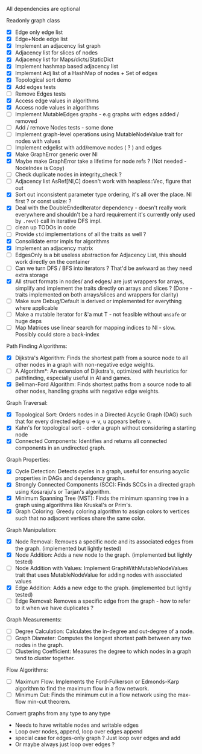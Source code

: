 
All dependencies are optional

Readonly graph class
- [x] Edge only edge list
- [x] Edge+Node edge list
- [x] Implement an adjacency list graph
- [x] Adjacency list for slices of nodes
- [x] Adjacency list for Maps/dicts/StaticDict
- [x] Implement hashmap based adjacency list
- [x] Implement Adj list of a HashMap of nodes + Set of edges
- [x] Topological sort demo
- [x] Add edges tests
- [ ] Remove Edges tests
- [x] Access edge values in algorithms
- [x] Access node values in algorithms
- [ ] Implement MutableEdges graphs - e.g graphs with edges added / removed
- [ ] Add / remove Nodes tests - some done
- [ ] Implement graph-level operations using MutableNodeValue trait for nodes with values
- [ ] Implement edgelist with add/remove nodes ( ? ) and edges
- [x] Make GraphError generic over NI
- [x] Maybe make GraphError take a lifetime for node refs ? (Not needed - NodeIndex is Copy)
- [ ] Check duplicate nodes in integrity_check ?
- [ ] Adjacency list AsRef[NI,C] doesn't work with heapless::Vec, figure that out
- [x] Sort out inconsistent parameter type ordering, it's all over the place. NI first ? or const usize: ?
- [x] Deal with the DoubleEndedIterator dependency - doesn't really work everywhere and shouldn't be a hard requirement
      it's currently only used by `.rev()` call in iterative DFS impl.
- [ ] clean up TODOs in code
- [ ] Provide `std` implementations of all the traits as well ?
- [x] Consolidate error impls for algorithms
- [x] Implement an adjacency matrix
- [ ] EdgesOnly is a bit useless abstraction for Adjacency List, this should work directly on the container
- [ ] Can we turn DFS / BFS into iterators ? That'd be awkward as they need extra storage
- [x] All struct formats in nodes/ and edges/ are just wrappers for arrays, simplify and implement
      the traits directly on arrays and slices ? (Done - traits implemented on both arrays/slices and wrappers for clarity)
- [ ] Make sure Debug/Default is derived or implemented for everything where applicable
- [ ] Make a mutable iterator for &'a mut T - not feasible without `unsafe` or huge deps
- [ ] Map Matrices use linear search for mapping indices to NI - slow. Possibly could store a back-index

Path Finding Algorithms:
- [x] Dijkstra's Algorithm: Finds the shortest path from a source node to all other nodes in a graph with non-negative edge weights.
- [ ] A Algorithm*: An extension of Dijkstra's, optimized with heuristics for pathfinding, especially useful in AI and games.
- [x] Bellman-Ford Algorithm: Finds shortest paths from a source node to all other nodes, handling graphs with negative edge weights.

Graph Traversal:
- [x] Topological Sort: Orders nodes in a Directed Acyclic Graph (DAG) such that for every directed edge u -> v, u appears before v.
- [x] Kahn's for topological sort - order a graph without considering a starting node
- [x] Connected Components: Identifies and returns all connected components in an undirected graph.

Graph Properties:
- [x] Cycle Detection: Detects cycles in a graph, useful for ensuring acyclic properties in DAGs and dependency graphs.
- [x] Strongly Connected Components (SCC): Finds SCCs in a directed graph using Kosaraju's or Tarjan's algorithm.
- [x] Minimum Spanning Tree (MST): Finds the minimum spanning tree in a graph using algorithms like Kruskal's or Prim's.
- [x] Graph Coloring: Greedy coloring algorithm to assign colors to vertices such that no adjacent vertices share the same color.

Graph Manipulation:
- [x] Node Removal: Removes a specific node and its associated edges from the graph. (implemented but lightly tested)
- [x] Node Addition: Adds a new node to the graph. (implemented but lightly tested)
- [ ] Node Addition with Values: Implement GraphWithMutableNodeValues trait that uses MutableNodeValue for adding nodes with associated values
- [x] Edge Addition: Adds a new edge to the graph. (implemented but lightly tested)
- [ ] Edge Removal: Removes a specific edge from the graph - how to refer to it when we have duplicates ?

Graph Measurements:
- [ ] Degree Calculation: Calculates the in-degree and out-degree of a node.
- [ ] Graph Diameter: Computes the longest shortest path between any two nodes in the graph.
- [ ] Clustering Coefficient: Measures the degree to which nodes in a graph tend to cluster together.

Flow Algorithms:
- [ ] Maximum Flow: Implements the Ford-Fulkerson or Edmonds-Karp algorithm to find the maximum flow in a flow network.
- [ ] Minimum Cut: Finds the minimum cut in a flow network using the max-flow min-cut theorem.

Convert graphs from any type to any type
- Needs to have writable nodes and writable edges
- Loop over nodes, append, loop over edges append
- special case for edges-only graph ? Just loop over edges and add
- Or maybe always just loop over edges ?
